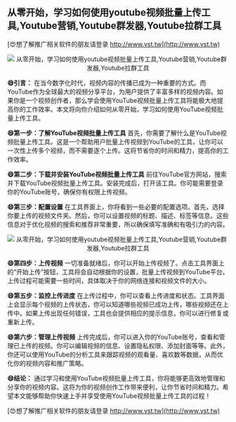 ## **从零开始，学习如何使用youtube视频批量上传工具,Youtube营销,Youtube群发器,Youtube拉群工具**

[😍想了解推广相关软件的朋友请登录 http://www.vst.tw](http://www.vst.tw)

 <center><img src="https://vst.tw/MP4/tuiguang/png/5.png" alt="从零开始，学习如何使用youtube视频批量上传工具,Youtube营销,Youtube群发器,Youtube拉群工具"></center>

**😄引言：**
在当今数字化时代，视频内容的传播已成为一种重要的方式。而YouTube作为全球最大的视频分享平台，为用户提供了丰富多样的视频内容。如果你是一个视频创作者，那么学会使用YouTube视频批量上传工具将能极大地提高你的工作效率。本文将向你介绍如何从零开始，学习如何使用YouTube视频批量上传工具。

**😄第一步：了解YouTube视频批量上传工具**
首先，你需要了解什么是YouTube视频批量上传工具。这是一个帮助用户批量上传视频到YouTube的工具，让你可以一次性上传多个视频，而不需要逐个上传。这将节省你的时间和精力，提高你的工作效率。

**😄第二步：下载并安装YouTube视频批量上传工具**
前往YouTube官方网站，搜索并下载YouTube视频批量上传工具。安装完成后，打开该工具。你可能需要登录你的YouTube账号，确保你有权限上传视频。

**😄第三步：配置设置**
在工具界面上，你将看到一些必要的配置选项。首先，选择你要上传的视频文件夹。然后，你可以设置视频的标题、描述、标签等信息。这些信息对于优化视频的搜索和推荐非常重要，所以确保填写准确和有吸引力的内容。

 <center><img src="https://vst.tw/MP4/tuiguang/png/1.png" alt="从零开始，学习如何使用youtube视频批量上传工具,Youtube营销,Youtube群发器,Youtube拉群工具"></center>

**😄第四步：上传视频**
一切准备就绪后，你可以开始上传视频了。点击工具界面上的“开始上传”按钮，工具将会自动根据你的设置，批量上传视频到YouTube平台。上传过程可能需要一些时间，具体取决于你的网络连接和视频文件的大小。

**😄第五步：监控上传进度**
在上传过程中，你可以查看上传进度和状态。工具界面上会显示每个视频的上传状态，你可以知道哪些视频已成功上传，哪些视频还在上传中。如果上传出现任何错误，工具也会提供相应的提示信息，你可以进行修复或重新上传。

**😄第六步：管理上传视频**
上传完成后，你可以进入你的YouTube账号，查看和管理已上传的视频。你可以编辑视频的信息、设置隐私权限、添加封面等等。此外，你还可以使用YouTube的分析工具来跟踪视频的观看量、喜欢数等数据，从而优化你的视频内容和推广策略。

**😄结论：**
通过学习和使用YouTube视频批量上传工具，你将能够更高效地管理和分享你的视频内容。这将为你的视频创作工作带来便利，让你节省时间和精力。希望本文能够帮助你快速上手并享受使用YouTube视频批量上传工具的过程！

[😍想了解推广相关软件的朋友请登录 http://www.vst.tw](http://www.vst.tw)



